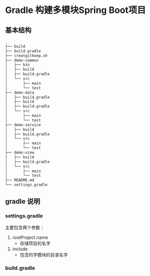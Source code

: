 # Gradle 构建多模块Spring Boot项目
## 基本结构
```sh
.
├── build
├── build.gradle
├── creatgitkeep.sh
├── demo-common
│   ├── bin
│   ├── build
│   ├── build.gradle
│   └── src
│       ├── main
│       └── test
├── demo-data
│   ├── build.gradle
│   ├── build
│   ├── build.gradle
│   └── src
│       ├── main
│       └── test
├── demo-service
│   ├── build
│   ├── build.gradle
│   └── src
│       ├── main
│       └── test
├── demo-view
│   ├── build
│   ├── build.gradle
│   └── src
│       ├── main
│       └── test
├── README.md
└── settings.gradle
```

## gradle 说明
### settings.gradle
主要包含两个参数：
1. rootProject.name
    - 存储项目的名字
2. include 
    - 包含的字模块的目录名字
### build.gradle